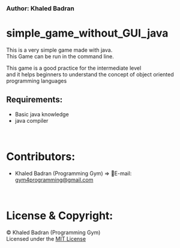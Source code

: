 ### Author: Khaled Badran


# simple_game_without_GUI_java

This is a very simple game made with java.<br>
This Game can be run in the command line.<br>

This game is a good practice for the intermediate level<br>
and it helps beginners to understand the concept of object oriented programming languages<br>


## Requirements:

- Basic java knowledge
- java compiler
<br>

# Contributors:
- Khaled Badran (Programming Gym) => 📧E-mail: <gym4programming@gmail.com>
<br>

# License & Copyright:
© Khaled Badran (Programming Gym)
<br>
Licensed under the [MIT License](LICENSE)
